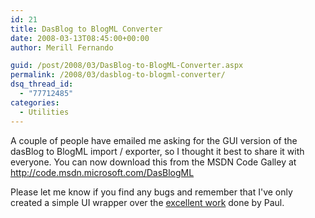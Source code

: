 ```yaml
---
id: 21
title: DasBlog to BlogML Converter
date: 2008-03-13T08:45:00+00:00
author: Merill Fernando

guid: /post/2008/03/DasBlog-to-BlogML-Converter.aspx
permalink: /2008/03/dasblog-to-blogml-converter/
dsq_thread_id:
  - "77712485"
categories:
  - Utilities
---
```

<p>
A couple of people have emailed me asking for the GUI version of the dasBlog to BlogML import / exporter, so I thought it best to share it with everyone. You can now download this from the MSDN Code Galley at <a href="http://code.msdn.microsoft.com/DasBlogML">http://code.msdn.microsoft.com/DasBlogML </a>
</p>
<p>
Please let me know if you find any bugs and remember that I&#39;ve only created a simple UI wrapper over the <a href="http://www.paulvanbrenk.com/blog/2006/12/27/BlogMLSupportForDasBlogBeta.aspx">excellent work</a> done by Paul. 
</p>
<p>
<img src="http://www.merill.net/wp-content/uploads/files/DasBlogML-Screenshot.JPG" alt="" />
</p>
